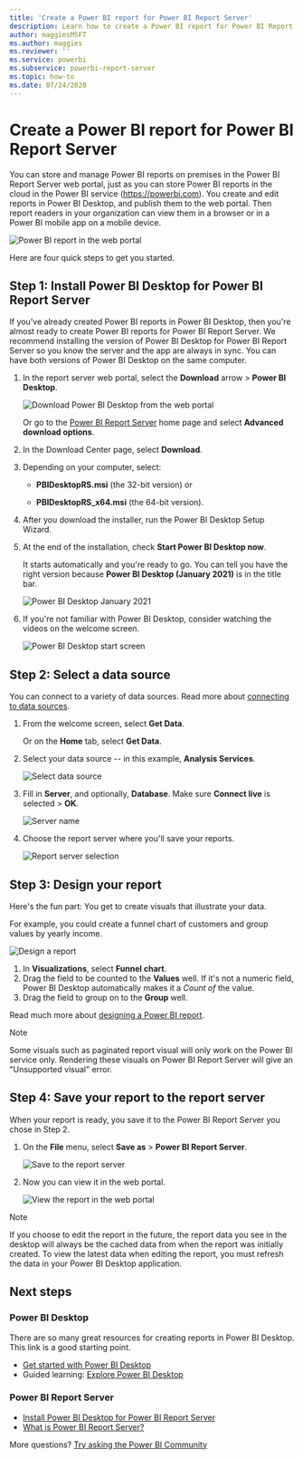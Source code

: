 ```yaml
---
title: 'Create a Power BI report for Power BI Report Server'
description: Learn how to create a Power BI report for Power BI Report Server in a few simple steps.
author: maggiesMSFT
ms.author: maggies
ms.reviewer: ''
ms.service: powerbi
ms.subservice: powerbi-report-server
ms.topic: how-to
ms.date: 07/24/2020
---
```

# Create a Power BI report for Power BI Report Server
You can store and manage Power BI reports on premises in the Power BI Report Server web portal, just as you can store Power BI reports in the cloud in the Power BI service (https://powerbi.com). You create and edit reports in Power BI Desktop, and publish them to the web portal. Then report readers in your organization can view them in a browser or in a Power BI mobile app on a mobile device.

![Power BI report in the web portal](media/quickstart-create-powerbi-report/report-server-powerbi-report.png)

Here are four quick steps to get you started.

## Step 1: Install Power BI Desktop for Power BI Report Server

If you've already created Power BI reports in Power BI Desktop, then you're almost ready to create Power BI reports for Power BI Report Server. We recommend installing the version of Power BI Desktop for Power BI Report Server so you know the server and the app are always in sync. You can have both versions of Power BI Desktop on the same computer.

1. In the report server web portal, select the **Download** arrow > **Power BI Desktop**.

    ![Download Power BI Desktop from the web portal](media/install-powerbi-desktop/report-server-download-web-portal.png)

    Or go to the [Power BI Report Server](https://powerbi.microsoft.com/report-server/) home page and select **Advanced download options**.

2. In the Download Center page, select **Download**.

3. Depending on your computer, select:

    - **PBIDesktopRS.msi** (the 32-bit version) or

    - **PBIDesktopRS_x64.msi** (the 64-bit version).

4. After you download the installer, run the Power BI Desktop Setup Wizard.

2. At the end of the installation, check **Start Power BI Desktop now**.
   
    It starts automatically and you're ready to go. You can tell you have the right version because **Power BI Desktop (January 2021)** is in the title bar.

    ![Power BI Desktop January 2021](media/install-powerbi-desktop/power-bi-report-server-desktop.png)

3. If you're not familiar with Power BI Desktop, consider watching the videos on the welcome screen.
   
    ![Power BI Desktop start screen](media/quickstart-create-powerbi-report/report-server-powerbi-desktop-start.png)

## Step 2: Select a data source
You can connect to a variety of data sources. Read more about [connecting to data sources](connect-data-sources.md).

1. From the welcome screen, select **Get Data**.
   
    Or on the **Home** tab, select **Get Data**.
2. Select your data source -- in this example, **Analysis Services**.
   
    ![Select data source](media/quickstart-create-powerbi-report/power-bi-report-server-get-data-ssas.png)
3. Fill in **Server**, and optionally, **Database**. Make sure **Connect live** is selected > **OK**.
   
    ![Server name](media/quickstart-create-powerbi-report/report-server-ssas-server-name.png)
4. Choose the report server where you'll save your reports.
   
    ![Report server selection](media/quickstart-create-powerbi-report/report-server-select-server.png)

## Step 3: Design your report
Here's the fun part: You get to create visuals that illustrate your data.

For example, you could create a funnel chart of customers and group values by yearly income.

![Design a report](media/quickstart-create-powerbi-report/report-server-create-funnel.png)

1. In **Visualizations**, select **Funnel chart**.
2. Drag the field to be counted to the **Values** well. If it's not a numeric field, Power BI Desktop automatically makes it a *Count of* the value.
3. Drag the field to group on to the **Group** well.

Read much more about [designing a Power BI report](../create-reports/desktop-report-view.md).

> [!NOTE]
> Some visuals such as paginated report visual will only work on the Power BI service only. Rendering these visuals on Power BI Report Server will give an "Unsupported visual" error.

## Step 4: Save your report to the report server
When your report is ready, you save it to the Power BI Report Server you chose in Step 2.

1. On the **File** menu, select **Save as** > **Power BI Report Server**.
   
    ![Save to the report server](media/quickstart-create-powerbi-report/report-server-save-as-powerbi-report-server.png)
2. Now you can view it in the web portal.
   
    ![View the report in the web portal](media/quickstart-create-powerbi-report/report-server-powerbi-report.png)
    
> [!NOTE]
> If you choose to edit the report in the future, the report data you see in the desktop will always be the cached data from when the report was initially created.  To view the latest data when editing the report, you must refresh the data in your Power BI Desktop application.

## Next steps
### Power BI Desktop
There are so many great resources for creating reports in Power BI Desktop. This link is a good starting point.

* [Get started with Power BI Desktop](../fundamentals/desktop-getting-started.md)
* Guided learning: [Explore Power BI Desktop](/training/modules/get-data-power-bi/2-getting-started-power-bi-desktop)

### Power BI Report Server
* [Install Power BI Desktop for Power BI Report Server](install-powerbi-desktop.md)  
* [What is Power BI Report Server?](get-started.md)  

More questions? [Try asking the Power BI Community](https://community.powerbi.com/)
